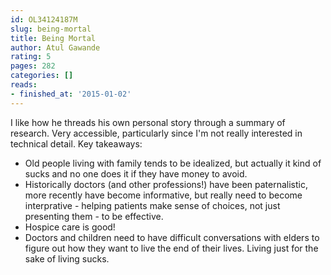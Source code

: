 ```yaml
---
id: OL34124187M
slug: being-mortal
title: Being Mortal
author: Atul Gawande
rating: 5
pages: 282
categories: []
reads:
- finished_at: '2015-01-02'
---
```

I like how he threads his own personal story through a summary of research. Very accessible, particularly since I'm not really interested in technical detail. Key takeaways:

* Old people living with family tends to be idealized, but actually it kind of sucks and no one does it if they have money to avoid.
* Historically doctors (and other professions!) have been paternalistic, more recently have become informative, but really need to become interprative - helping patients make sense of choices, not just presenting them - to be effective.
* Hospice care is good!
* Doctors and children need to have difficult conversations with elders to figure out how they want to live the end of their lives. Living just for the sake of living sucks.
